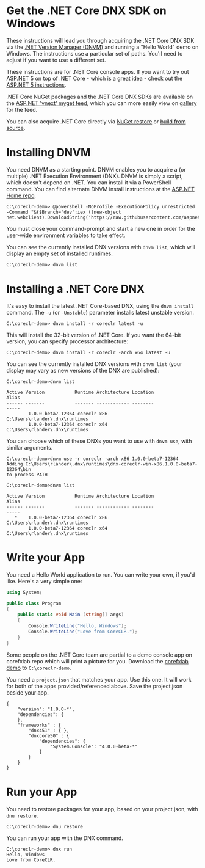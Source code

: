 Get the .NET Core DNX SDK on Windows
====================================

These instructions will lead you through acquiring the .NET Core DNX SDK via the [.NET Version Manager (DNVM)](https://github.com/aspnet/dnvm)  and running a "Hello World" demo on Windows. The instructions use a particular set of paths. You'll need to adjust if you want to use a different set.

These instructions are for .NET Core console apps. If you want to try out ASP.NET 5 on top of .NET Core - which is a great idea - check out the [ASP.NET 5 instructions](https://github.com/aspnet/home).

.NET Core NuGet packages and the .NET Core DNX SDKs are available on the [ASP.NET 'vnext' myget feed](https://www.myget.org/F/aspnetvnext), which you can more easily view on [gallery](https://www.myget.org/gallery/aspnetvnext) for the feed.

You can also acquire .NET Core directly via [NuGet restore](get-dotnetcore-windows.md) or [build from source](../building/windows-instructions.md). 

Installing DNVM
===============

You need DNVM as a starting point. DNVM enables you to acquire a (or multiple) .NET Execution Environment (DNX). DNVM is simply a script, which doesn't depend on .NET. You can install it via a PowerShell command. You can find alternate DNVM install instructions at the [ASP.NET Home repo](https://github.com/aspnet/home).

	C:\coreclr-demo> @powershell -NoProfile -ExecutionPolicy unrestricted -Command "&{$Branch='dev';iex ((new-object net.webclient).DownloadString('https://raw.githubusercontent.com/aspnet/Home/dev/dnvminstall.ps1'))}"

You must close your command-prompt and start a new one in order for the user-wide environment variables to take effect.

You can see the currently installed DNX versions with `dnvm list`, which will display an empty set of installed runtimes.

	C:\coreclr-demo> dnvm list

Installing a .NET Core DNX
==========================

It's easy to install the latest .NET Core-based DNX, using the `dnvm install` command. The `-u` (or `-Unstable`) parameter installs latest unstable version.

	C:\coreclr-demo> dnvm install -r coreclr latest -u

This will install the 32-bit version of .NET Core. If you want the 64-bit version, you can specify processor architecture:

	C:\coreclr-demo> dnvm install -r coreclr -arch x64 latest -u

You can see the currently installed DNX versions with `dnvm list` (your display may vary as new versions of the DNX are published):

	C:\coreclr-demo>dnvm list

```
Active Version           Runtime Architecture Location                       Alias
------ -------           ------- ------------ --------                       -----
        1.0.0-beta7-12364 coreclr x86          C:\Users\rlander\.dnx\runtimes
        1.0.0-beta7-12364 coreclr x64          C:\Users\rlander\.dnx\runtimes
```

You can choose which of these DNXs you want to use with `dnvm use`, with similar arguments.

```
C:\coreclr-demo>dnvm use -r coreclr -arch x86 1.0.0-beta7-12364
Adding C:\Users\rlander\.dnx\runtimes\dnx-coreclr-win-x86.1.0.0-beta7-12364\bin
to process PATH

C:\coreclr-demo>dnvm list

Active Version           Runtime Architecture Location                       Alias
------ -------           ------- ------------ --------                       -----
   *    1.0.0-beta7-12364 coreclr x86          C:\Users\rlander\.dnx\runtimes
        1.0.0-beta7-12364 coreclr x64          C:\Users\rlander\.dnx\runtimes
```

Write your App
==============

You need a Hello World application to run. You can write your own, if you'd like. Here's a very simple one:

```csharp
using System;

public class Program
{
    public static void Main (string[] args)
    {
        Console.WriteLine("Hello, Windows");
        Console.WriteLine("Love from CoreCLR.");
    }
}
```

Some people on the .NET Core team are partial to a demo console app on corefxlab repo which will print a picture for you. Download the [corefxlab demo](https://raw.githubusercontent.com/dotnet/corefxlab/master/demos/CoreClrConsoleApplications/HelloWorld/HelloWorld.cs) to `C:\coreclr-demo`.

You need a `project.json` that matches your app. Use this one. It will work for both of the apps provided/referenced above. Save the project.json beside your app.

```
{
    "version": "1.0.0-*",
    "dependencies": {
    },
    "frameworks" : {
        "dnx451" : { },
        "dnxcore50" : {
            "dependencies": {
                "System.Console": "4.0.0-beta-*"
            }
        }
    }
}
```

Run your App
============

You need to restore packages for your app, based on your project.json, with `dnu restore`.

	C:\coreclr-demo> dnu restore

You can run your app with the DNX command.

	C:\coreclr-demo> dnx run
	Hello, Windows
	Love from CoreCLR.
